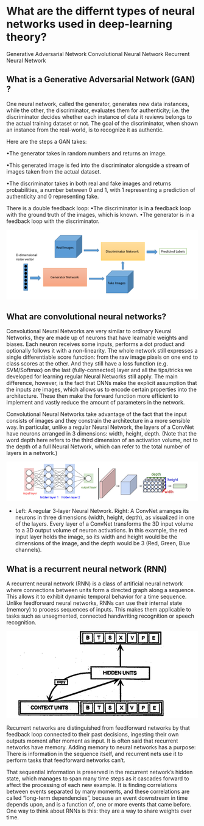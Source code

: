 # What are the differnt types of neural networks used in deep-learning theory? 

Generative Adversarial Network 
Convolutional Neural Network 
Recurrent Neural Network 


## What is a Generative Adversarial Network (GAN) ? 

One neural network, called the generator, generates new data instances, while the other, the discriminator, evaluates them for authenticity; i.e. the discriminator decides whether each instance of data it reviews belongs to the actual training dataset or not. The goal of the discriminator, when shown an instance from the real-world, is to recognize it as authentic.

Here are the steps a GAN takes:

•The generator takes in random numbers and returns an image.

•This generated image is fed into the discriminator alongside a stream of images taken from the actual dataset.

•The discriminator takes in both real and fake images and returns probabilities, a number between 0 and 1, with 1 
representing a prediction of authenticity and 0 representing fake.

There is a double feedback loop: 
•The discriminator is in a feedback loop with the ground truth of the images, which is known.
•The generator is in a feedback loop with the discriminator.

![alt text](/Report_1/Project_related_Background_and_Research_Review/picture_of_GAN_loop.PNG) 

## What are convolutional neural networks? 

Convolutional Neural Networks are very similar to ordinary Neural Networks, they are made up of neurons that have learnable weights and biases. Each neuron receives some inputs, performs a dot product and optionally follows it with a non-linearity. The whole network still expresses a single differentiable score function: from the raw image pixels on one end to class scores at the other. And they still have a loss function (e.g. SVM/Softmax) on the last (fully-connected) layer and all the tips/tricks we developed for learning regular Neural Networks still apply. The main difference, however, is the fact that CNNs make the explicit assumption that the inputs are images, which allows us to encode certain properties into the architecture. These then make the forward function more efficient to implement and vastly reduce the amount of parameters in the network.

Convolutional Neural Networks take advantage of the fact that the input consists of images and they constrain the architecture in a more sensible way. In particular, unlike a regular Neural Network, the layers of a ConvNet have neurons arranged in 3 dimensions: width, height, depth. (Note that the word depth here refers to the third dimension of an activation volume, not to the depth of a full Neural Network, which can refer to the total number of layers in a network.)

![alt text](/Report_1/Project_related_Background_and_Research_Review/CNNvisualization.PNG)
 
 - Left: A regular 3-layer Neural Network. Right: A ConvNet arranges its neurons in three dimensions (width, height, depth), as visualized in one of the layers. Every layer of a ConvNet transforms the 3D input volume to a 3D output volume of neuron activations. In this example, the red input layer holds the image, so its width and height would be the dimensions of the image, and the depth would be 3 (Red, Green, Blue channels).

 ## What is a recurrent neural network (RNN)
A recurrent neural network (RNN) is a class of artificial neural network where connections between units form a directed graph along a sequence. This allows it to exhibit dynamic temporal behavior for a time sequence. Unlike feedforward neural networks, RNNs can use their internal state (memory) to process sequences of inputs. This makes them applicable to tasks such as unsegmented, connected handwriting recognition or speech recognition.

![alt text](/Report_1/Project_related_Background_and_Research_Review/RNN_example.PNG)

Recurrent networks are distinguished from feedforward networks by that feedback loop connected to their past decisions, ingesting their own outputs moment after moment as input. It is often said that recurrent networks have memory. Adding memory to neural networks has a purpose: There is information in the sequence itself, and recurrent nets use it to perform tasks that feedforward networks can’t.

That sequential information is preserved in the recurrent network’s hidden state, which manages to span many time steps as it cascades forward to affect the processing of each new example. It is finding correlations between events separated by many moments, and these correlations are called “long-term dependencies”, because an event downstream in time depends upon, and is a function of, one or more events that came before. One way to think about RNNs is this: they are a way to share weights over time.
 